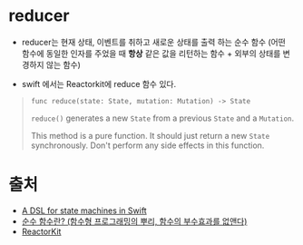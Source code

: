 # reducer

- reducer는 현재 상태, 이벤트를 취하고 새로운 상태를 출력 하는 순수 함수 (어떤 함수에 동일한 인자를 주었을 때 **항상** 같은 값을 리턴하는 함수 \+ 외부의 상태를 변경하지 않는 함수)

- swift 에서는 Reactorkit에 reduce 함수 있다.

> ```
> func reduce(state: State, mutation: Mutation) -> State
> ```
>
> `reduce()` generates a new `State` from a previous `State` and a `Mutation`.
>
> This method is a pure function. It should just return a new `State` synchronously. Don't perform any side effects in this function.

# 출처

- [A DSL for state machines in Swift](https://twittemb.github.io/posts/2021-02-13-StateMachineDSL/)
- [순수 함수란? (함수형 프로그래밍의 뿌리, 함수의 부수효과를 없앤다)](https://jeong-pro.tistory.com/23)
- [ReactorKit](https://github.com/ReactorKit/ReactorKit)
